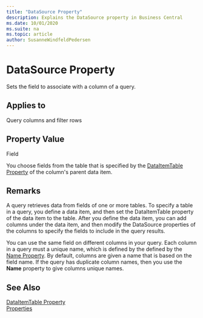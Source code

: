 ```yaml
---
title: "DataSource Property"
description: Explains the DataSource property in Business Central
ms.date: 10/01/2020
ms.suite: na
ms.topic: article
author: SusanneWindfeldPedersen
---
```


# DataSource Property
Sets the field to associate with a column of a query.  
  
## Applies to  
 Query columns and filter rows  
  
## Property Value  
 Field  
  
 You choose fields from the table that is specified by the [DataItemTable Property](devenv-dataitemtable-property.md) of the column's parent data item.  

## Remarks  
A query retrieves data from fields of one or more tables. To specify a table in a query, you define a data item, and then set the DataItemTable property of the data item to the table. After you define the data item, you can add columns under the data item, and then modify the DataSource properties of the columns to specify the fields to include in the query results. 
  
You can use the same field on different columns in your query. Each column in a query must a unique name, which is defined by the defined by the [Name Property](devenv-name-property.md). By default, columns are given a name that is based on the field name. If the query has duplicate column names, then you use the **Name** property to give columns unique names.  

## See Also  

[DataItemTable Property](devenv-dataitemtable-property.md)  
[Properties](devenv-properties.md)
<!-- 
[Understanding Query Filters](Understanding-Query-Filters.md)  
--> 